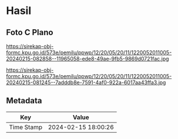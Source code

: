 # Hasil

## Foto C Plano

https://sirekap-obj-formc.kpu.go.id/573e/pemilu/ppwp/12/20/05/20/11/1220052011005-20240215-082858--11965058-ede8-49ae-9fb5-9869d0721fac.jpg

https://sirekap-obj-formc.kpu.go.id/573e/pemilu/ppwp/12/20/05/20/11/1220052011005-20240215-081245--7adddb8e-7591-4af0-922a-6017aa43ffa3.jpg


## Metadata

| Key        | Value               |
| ---------- | ------------------- |
| Time Stamp | 2024-02-15 18:00:26 |



